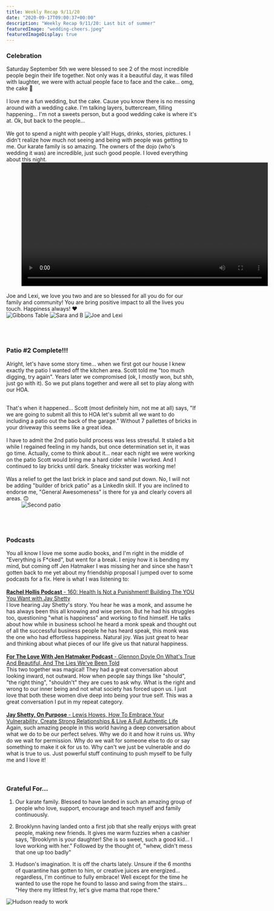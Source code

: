 ```yaml
---
title: Weekly Recap 9/11/20
date: "2020-09-17T09:00:37+00:00"
description: "Weekly Recap 9/11/20: Last bit of summer"
featuredImage: "wedding-cheers.jpeg"
featuredImageDisplay: true
---
```


### Celebration

<div class="split">
<div>
Saturday September 5th we were blessed to see 2 of the most incredible people begin their life together. Not only was it a beautiful day, it was filled with laughter, we were with actual people face to face and the cake... omg, the cake 🤤
<br /><br />
I love me a fun wedding, but the cake. Cause you know there is no messing around with a wedding cake. I'm talking layers, buttercream, filling happening... I'm not a sweets person, but a good wedding cake is where it's at. Ok, but back to the people...
<br />
<br />
We got to spend a night with people y'all! Hugs, drinks, stories, pictures. I didn't realize how much not seeing and being with people was getting to me. Our karate family is so amazing. The owners of the dojo (who's wedding it was) are incredible, just such good people. I loved everything about this night. 
</div>

<div style="min-width: 220px; margin-left: 40px">
  <video height="325" controls autoplay>
    <source src="sunglasses.mov" type="video/mp4">
  </video>
</div>
</div>

<br />
Joe and Lexi, we love you two and are so blessed for all you do for our family and community! You are bring positive impact to all the lives you touch. Happiness always! ❤️

<div id="photos">
  <img src='./sunglasses and flowers.jpeg' alt='Gibbons Table'/>
  <img src='./sara and B.jpeg' alt='Sara and B' />
  <img src='./joe and lexi.jpeg' alt='Joe and Lexi' />
</div>
<br />
<br />
<br />

### Patio #2 Complete!!!

Alright, let's have some story time... when we first got our house I knew exactly the patio I wanted off the kitchen area. Scott told me "too much digging, try again". Years later we compromised (ok, I mostly won, but shh, just go with it). So we put plans together and were all set to play along with our HOA.
<br />
<br />
<div class="split">
<div>
That's when it happened... Scott (most definitely him, not me at all) says, "If we are going to submit all this to HOA let's submit all we want to do including a patio out the back of the garage." Without 7 pallettes of bricks in your driveway this seems like a great idea. 
<br />
<br />
I have to admit the 2nd patio build process was less stressful. It staled a bit while I regained feeling in my hands, but once determination set in, it was go time. Actually, come to think about it... near each night we were working on the patio Scott would bring me a hard cider while I worked. And I continued to lay bricks until dark. Sneaky trickster was working me! 
<br />
<br />
Was a relief to get the last brick in place and sand put down. No, I will not be adding "builder of brick patio" as a LinkedIn skill. If you are inclined to endorse me, "General Awesomeness" is there for ya and clearly covers all areas. 🙃 
</div>
<div style="min-width: 230px; margin-left: 40px"><img src='./brick-patio-garage.jpeg' alt="Second patio"/></div>
</div>
<br />
<br />
<br />

### Podcasts

You all know I love me some audio books, and I'm right in the middle of "Everything is F*cked", but went for a break. I enjoy how it is bending my mind, but coming off Jen Hatmaker I was missing her and since she hasn't gotten back to me yet about my friendship proposal I jumped over to some podcasts for a fix. Here is what I was listening to:
<br />
<br />
<a href="https://podcasts.apple.com/us/podcast/160-health-is-not-punishment-building-you-you-want/id1245763628?i=1000489712146" target="_blank" rel="noopener">**Rachel Hollis Podcast** - 160: Health Is Not a Punishment! Building The YOU You Want with Jay Shetty</a><br/>I love hearing Jay Shetty's story. You hear he was a monk, and assume he has always been this all knowing and wise person. But he had his struggles too, questioning "what is happiness" and working to find himself. He talks about how while in business school he heard a monk speak and thought out of all the successful business people he has heard speak, this monk was the one who had effortless happiness. Natural joy. Was just great to hear and thinking about what pieces of our life give us that natural happiness.<br />
<br />
<a href="https://jenhatmaker.com/podcast/series-26/glennon-doyle-on-whats-true-and-beautiful-and-the-lies-weve-been-told/" target="_blank" rel="noopener">**For The Love With Jen Hatmaker Podcast** - Glennon Doyle On What's True And Beautiful, And The Lies We've Been Told</a><br/>This two together was magical! They had a great conversation about looking inward, not outward. How when people say things like "should", "the right thing", "shouldn't" they are cues to ask why. What is the right and wrong to our inner being and not what society has forced upon us. I just love that both these women dive deep into being your true self. This was a great conversation I put in my repeat category.<br />
<br />
<a href="https://jayshetty.me/podcast/lewis-howes-on-how-to-embrace-your-vulnerability-create-strong-relationships-live-a-full-authentic-life/" target="_blank" rel="noopener">**Jay Shetty, On Purpose** - Lewis Howes, How To Embrace Your Vulnerability, Create Strong Relationships & Live A Full Authentic Life</a><br/>Again, such amazing people in this world having a deep conversation about what we do to be our perfect selves. Why we do it and how it ruins us. Why do we wait for permission. Why do we wait for someone else to do or say something to make it ok for us to. Why can't we just be vulnerable and do what is true to us. Just powerful stuff continuing to push myself to be fully me and I love it!
<br />
<br />
<br />

### Grateful For...

1. Our karate family. Blessed to have landed in such an amazing group of people who love, support, encourage and teach myself and family continuously. 

2. Brooklynn having landed onto a first job that she really enjoys with great people, making new friends. It gives me warm fuzzies when a cashier says, "Brooklynn is your daughter! She is so sweet, such a good kid... I love working with her." Followed by the thought of, "whew, didn't mess that one up too badly"

   
3. Hudson's imagination. It is off the charts lately. Unsure if the 6 months of quarantine has gotten to him, or creative juices are energized... regardless, I'm continue to fully embrace! Well except for the time he wanted to use the rope he found to lasso and swing from the stairs... "Hey there my littlest fry, let's give mama that rope there."
<div class="photo"><img src='./hudson ready to work.jpeg' alt='Hudson ready to work'/></div>